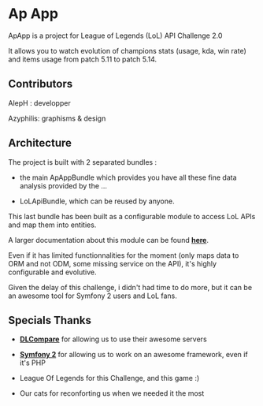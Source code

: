 Ap App
======

ApApp is a project for League of Legends (LoL) API Challenge 2.0

It allows you to watch evolution of champions stats (usage, kda, win rate) and items usage from patch 5.11 to patch 5.14.

Contributors
------------
AlepH : developper

Azyphilis: graphisms & design


Architecture
------------

The project is built with 2 separated bundles :

* the main ApAppBundle which provides you have all these fine data analysis provided by the ...

* LoLApiBundle, which can be reused by anyone. 

This last bundle has been built as a configurable module to access LoL APIs and map them into entities.

A larger documentation about this module can be found [**here**][3].

Even if it has limited functionnalities for the moment (only maps data to ORM and not ODM, some missing service on the API), it's highly configurable and evolutive.

Given the delay of this challenge, i didn't had time to do more, but it can be an awesome tool for Symfony 2 users and LoL fans.

Specials Thanks
---------------

* [**DLCompare**][1] for allowing us to use their awesome servers

* [**Symfony 2**][2] for allowing us to work on an awesome framework, even if it's PHP

* League Of Legends for this Challenge, and this game :)

* Our cats for reconforting us when we needed it the most 

[1]: http://www.dlcompare.com
[2]: http://www.symfony.com
[3]: https://github.com/AlepH-FR/apapp/blob/master/src/DLCompare/LoLApiBundle/Resources/doc/index.md